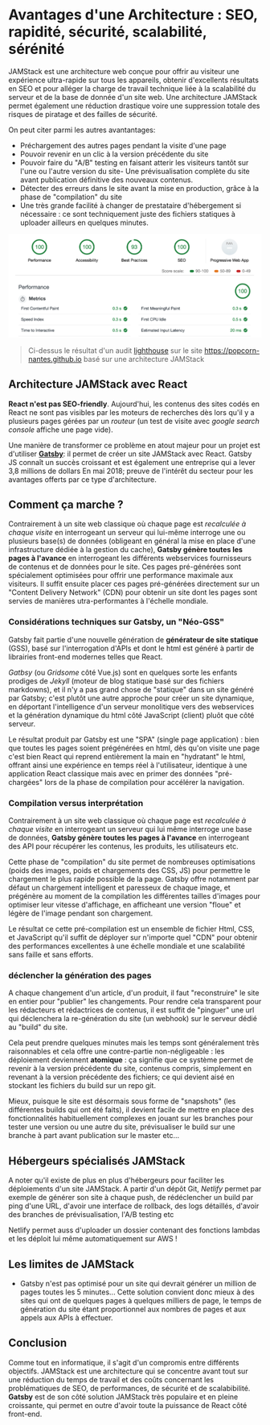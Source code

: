# Avantages d'une Architecture : SEO, rapidité, sécurité, scalabilité, sérénité

JAMStack est une architecture web conçue pour offrir au visiteur une expérience ultra-rapide sur tous les appareils, obtenir  d'excellents résultats en SEO et pour alléger la charge de travail technique liée à la scalabilité du serveur et de la base de donnée d'un site web. Une architecture JAMStack permet également une réduction drastique voire une suppression totale des risques de piratage et des failles de sécurité.

On peut citer parmi les autres avantantages: 

- Préchargement des autres pages pendant la visite d'une page
- Pouvoir revenir en un clic à la version précédente du site
- Pouvoir faire du "A/B" testing en faisant atterir les visiteurs tantôt sur l'une ou l'autre version du site- Une prévisualisation complète du site avant publication définitive des nouveaux contenus.
- Détecter des erreurs dans le site avant la mise en production, grâce à la phase de "compilation" du site
- Une très grande facilité à changer de prestataire d'hébergement si nécessaire : ce sont techniquement juste des fichiers statiques à uploader ailleurs en quelques minutes.

![](https://raw.githubusercontent.com/yann-yinn/why-jamstack/master/images/ligthouse.png?token=AAUeh8-GslHUXclNnzgWHf32Z1d15ELqks5cvZ2lwA%3D%3D)
> Ci-dessus le résultat d'un audit [lighthouse](https://developers.google.com/web/tools/lighthouse) sur le site https://popcorn-nantes.github.io basé sur une architecture JAMStack

## Architecture JAMStack avec React

**React n'est pas SEO-friendly**. Aujourd'hui, les contenus des sites codés en React ne sont pas visibles par les moteurs de recherches dès lors qu'il y a plusieurs pages gérées par un *routeur* (un test de visite avec *google search console* affiche une page vide). 

Une manière de transformer ce problème en atout majeur pour un projet est d'utiliser [**Gatsby**](https://www.gatsbyjs.org/): il permet de créer un site JAMStack avec React. Gatsby JS connaît un succès croissant et est également une entreprise qui a lever 3,8 millions de dollars En mai 2018; preuve de l'intérêt du secteur pour les avantages offerts par ce type d'architecture.

## Comment ça marche ?

Contrairement à un site web classique où chaque page est *recalculée à chaque visite* en interrogeant un serveur qui lui-même interroge une ou plusieurs base(s) de données (obligeant en général la mise en place d'une infrastructure dédiée à la gestion du cache), **Gatsby génère toutes les pages à l'avance** en interrogeant les différents webservices fournisseurs de contenus et de données pour le site. Ces pages pré-générées sont spécialement optimisées pour offrir une performance maximale aux visiteurs. Il suffit ensuite placer ces pages pré-générées directement sur un "Content Delivery Network" (CDN) pour obtenir un site dont les pages sont servies de manières utra-performantes à l'échelle mondiale.

### Considérations techniques sur Gatsby, un "Néo-GSS" 

Gatsby fait partie d'une nouvelle génération de **générateur de site statique** (GSS), basé sur l'interrogation d'APIs et dont le html est généré à partir de librairies front-end modernes telles que React. 

*Gatbsy* (ou *Gridsome* côté Vue.js) sont en quelques sorte les enfants prodiges de *Jekyll* (moteur de blog statique basé sur des fichiers markdowns), et il n'y a pas grand chose de "statique" dans un site généré par Gatsby; c'est plutôt une autre approche pour créer un site dynamique, en déportant l'intelligence d'un serveur monolitique vers des webservices et la génération dynamique du html côté JavaScript (client) pluôt que côté serveur.

Le résultat produit par Gatsby est une "SPA" (single page application) : bien que toutes les pages soient prégénérées en html, dès qu'on visite une page c'est bien React qui reprend entièrement la main en "hydratant" le html, offrant ainsi une expérience en temps réel à l'utilisateur, identique à une application React classique mais avec en primer des données "pré-chargées" lors de la phase de compilation pour accélérer la navigation.

### Compilation versus interprétation

Contrairement à un site web classique où chaque page est *recalculée à chaque visite* en interrogeant un serveur qui lui même interroge une base de données, **Gatsby génère toutes les pages à l'avance** en interrogeant des API pour récupérer les contenus, les produits, les utilisateurs etc. 

Cette phase de "compilation" du site permet de nombreuses optimisations (poids des images, poids et chargements des CSS, JS) pour permettre le chargement le plus rapide possible de la page. Gatsby offre notamment par défaut un chargement intelligent et paresseux de chaque image, et prégénère au moment de la compilation les différentes tailles d'images pour optimiser leur vitesse d'affichage, en afficheant une version "floue" et légère de l'image pendant son chargement.

Le résultat ce cette pré-compilation est un ensemble de fichier Html, CSS, et JavaScript qu'il suffit de déployer sur n'importe quel "CDN" pour obtenir des performances excellentes à une échelle mondiale et une scalabilité sans faille et sans efforts. 

### déclencher la génération des pages

A chaque changement d'un article, d'un produit, il faut "reconstruire" le site en entier pour "publier" les changements. Pour rendre cela transparent pour les rédacteurs et rédactrices de contenus, il est suffit de "pinguer" une url qui déclenchera la re-génération du site (un webhook) sur le serveur dédié au "build" du site. 

Cela peut prendre quelques minutes mais les temps sont généralement très raisonnables et cela offre une contre-partie non-négligeable : les déploiement deviennent **atomique** : ça signifie que ce système permet de revenir à la version précédente du site, contenus compris, simplement en revenant à la version précédente des fichiers; ce qui devient aisé en stockant les fichiers du build sur un repo git. 

Mieux, puisque le site est désormais sous forme de "snapshots" (les différentes builds qui ont été faits), il devient facile de mettre en place des fonctionnalités habituellement complexes en jouant sur les branches pour tester une version ou une autre du site, prévisualiser le build sur une branche à part avant publication sur le master etc... 

## Hébergeurs spécialisés JAMStack

A noter qu'il existe de plus en plus d'hébergeurs pour faciliter les déploiements d'un site JAMStack. A partir d'un dépôt Git, *Netlify* permet par exemple de générer son site à chaque push, de rédéclencher un build par ping d'une URL, d'avoir une interface de rollback, des logs détaillés, d'avoir des branches de prévisualisation, l'A/B testing etc

Netlify permet auss d'uploader un dossier contenant des fonctions lambdas et les déploit lui même automatiquement sur AWS !

## Les limites de JAMStack

- Gatsby n'est pas optimisé pour un site qui devrait générer un million de pages toutes les 5 minutes... Cette solution convient donc mieux à des sites qui ont de quelques pages à quelques milliers de page, le temps de génération du site étant proportionnel aux nombres de pages et aux appels aux APIs à effectuer.

## Conclusion

Comme tout en informatique, il s'agit d'un compromis entre différents objectifs. JAMStack est une architecture qui se concentre avant tout sur une réduction du temps de travail et des coûts concernant les problématiques de SEO, de performances, de sécurité et de scalabibilité. **Gatsby** est de son côté solution JAMStack très populaire et en pleine croissante, qui permet en outre d'avoir toute la puissance de React côté front-end.



